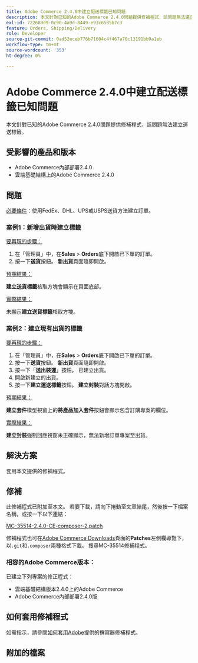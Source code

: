```yaml
---
title: Adobe Commerce 2.4.0中建立配送標籤已知問題
description: 本文針對已知的Adobe Commerce 2.4.0問題提供修補程式，該問題無法建立運送標籤。
exl-id: 722689d9-0c90-4a9d-8449-e93c6585b7c3
feature: Orders, Shipping/Delivery
role: Developer
source-git-commit: 0ad52eceb776b71604c4f467a70c13191bb9a1eb
workflow-type: tm+mt
source-wordcount: '353'
ht-degree: 0%

---
```


# Adobe Commerce 2.4.0中建立配送標籤已知問題

本文針對已知的Adobe Commerce 2.4.0問題提供修補程式，該問題無法建立運送標籤。

## 受影響的產品和版本

* Adobe Commerce內部部署2.4.0
* 雲端基礎結構上的Adobe Commerce 2.4.0

## 問題

<u>必要條件</u>：使用FedEx、DHL、UPS或USPS送貨方法建立訂單。

### 案例1：新增出貨時建立標籤

<u>要再現的步驟：</u>

1. 在「管理員」中，在&#x200B;**Sales** > **Orders**&#x200B;底下開啟已下單的訂單。
1. 按一下&#x200B;**送貨**&#x200B;按鈕。 **新出貨**&#x200B;頁面隨即開啟。

<u>預期結果：</u>

**建立送貨標籤**&#x200B;核取方塊會顯示在頁面底部。

<u>實際結果：</u>

未顯示&#x200B;**建立送貨標籤**&#x200B;核取方塊。

### 案例2：建立現有出貨的標籤

<u>要再現的步驟：</u>

1. 在「管理員」中，在&#x200B;**Sales** > **Orders**&#x200B;底下開啟已下單的訂單。
1. 按一下&#x200B;**送貨**&#x200B;按鈕。 **新出貨**&#x200B;頁面隨即開啟。
1. 按一下「**送出裝運**」按鈕。 已建立出貨。
1. 開啟新建立的出貨。
1. 按一下&#x200B;**建立運送標籤**&#x200B;按鈕。 **建立封裝**&#x200B;對話方塊開啟。

<u>預期結果：</u>

**建立套件**&#x200B;模型視窗上的&#x200B;**將產品加入套件**&#x200B;按鈕會顯示包含訂購專案的欄位。

<u>實際結果：</u>

**建立封裝**&#x200B;強制回應視窗未正確顯示，無法新增訂單專案至出貨。

## 解決方案

套用本文提供的修補程式。

## 修補

此修補程式已附加至本文。 若要下載，請向下捲動至文章結尾，然後按一下檔案名稱，或按一下以下連結：

[MC-35514-2.4.0-CE-composer-2.patch](assets/MC-35514-2.4.0-CE-composer-2.patch.zip)

修補程式也可在[Adobe Commerce Downloads](https://magento.com/tech-resources/download)頁面的&#x200B;**Patches**&#x200B;左側欄導覽下，以`.git`和`.composer`兩種格式下載。 搜尋MC-35514修補程式。

### 相容的Adobe Commerce版本：

已建立下列專案的修正程式：

* 雲端基礎結構版本2.4.0上的Adobe Commerce
* Adobe Commerce內部部署2.4.0版

## 如何套用修補程式

如需指示，請參閱[如何套用Adobe](/help/how-to/general/how-to-apply-a-composer-patch-provided-by-magento.md)提供的撰寫器修補程式。

## 附加的檔案
